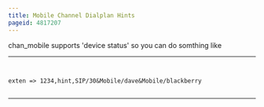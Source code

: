 ```yaml
---
title: Mobile Channel Dialplan Hints
pageid: 4817207
---
```


chan\_mobile supports 'device status' so you can do somthing like 




---

  
  


```


exten => 1234,hint,SIP/30&Mobile/dave&Mobile/blackberry


```



---


